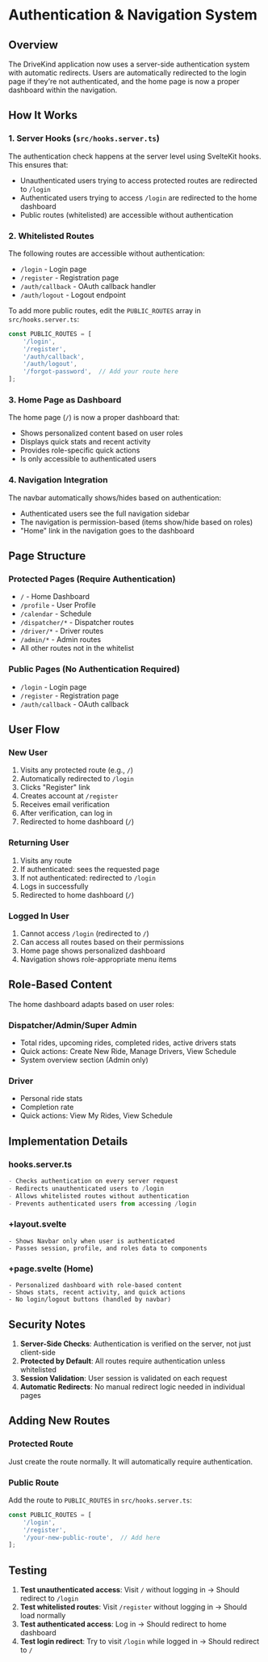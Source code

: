 # Authentication & Navigation System

## Overview

The DriveKind application now uses a server-side authentication system with automatic redirects. Users are automatically redirected to the login page if they're not authenticated, and the home page is now a proper dashboard within the navigation.

## How It Works

### 1. Server Hooks (`src/hooks.server.ts`)

The authentication check happens at the server level using SvelteKit hooks. This ensures that:
- Unauthenticated users trying to access protected routes are redirected to `/login`
- Authenticated users trying to access `/login` are redirected to the home dashboard
- Public routes (whitelisted) are accessible without authentication

### 2. Whitelisted Routes

The following routes are accessible without authentication:
- `/login` - Login page
- `/register` - Registration page
- `/auth/callback` - OAuth callback handler
- `/auth/logout` - Logout endpoint

To add more public routes, edit the `PUBLIC_ROUTES` array in `src/hooks.server.ts`:

```typescript
const PUBLIC_ROUTES = [
	'/login',
	'/register',
	'/auth/callback',
	'/auth/logout',
	'/forgot-password',  // Add your route here
];
```

### 3. Home Page as Dashboard

The home page (`/`) is now a proper dashboard that:
- Shows personalized content based on user roles
- Displays quick stats and recent activity
- Provides role-specific quick actions
- Is only accessible to authenticated users

### 4. Navigation Integration

The navbar automatically shows/hides based on authentication:
- Authenticated users see the full navigation sidebar
- The navigation is permission-based (items show/hide based on roles)
- "Home" link in the navigation goes to the dashboard

## Page Structure

### Protected Pages (Require Authentication)
- `/` - Home Dashboard
- `/profile` - User Profile
- `/calendar` - Schedule
- `/dispatcher/*` - Dispatcher routes
- `/driver/*` - Driver routes
- `/admin/*` - Admin routes
- All other routes not in the whitelist

### Public Pages (No Authentication Required)
- `/login` - Login page
- `/register` - Registration page
- `/auth/callback` - OAuth callback

## User Flow

### New User
1. Visits any protected route (e.g., `/`)
2. Automatically redirected to `/login`
3. Clicks "Register" link
4. Creates account at `/register`
5. Receives email verification
6. After verification, can log in
7. Redirected to home dashboard (`/`)

### Returning User
1. Visits any route
2. If authenticated: sees the requested page
3. If not authenticated: redirected to `/login`
4. Logs in successfully
5. Redirected to home dashboard (`/`)

### Logged In User
1. Cannot access `/login` (redirected to `/`)
2. Can access all routes based on their permissions
3. Home page shows personalized dashboard
4. Navigation shows role-appropriate menu items

## Role-Based Content

The home dashboard adapts based on user roles:

### Dispatcher/Admin/Super Admin
- Total rides, upcoming rides, completed rides, active drivers stats
- Quick actions: Create New Ride, Manage Drivers, View Schedule
- System overview section (Admin only)

### Driver
- Personal ride stats
- Completion rate
- Quick actions: View My Rides, View Schedule

## Implementation Details

### hooks.server.ts
```typescript
- Checks authentication on every server request
- Redirects unauthenticated users to /login
- Allows whitelisted routes without authentication
- Prevents authenticated users from accessing /login
```

### +layout.svelte
```svelte
- Shows Navbar only when user is authenticated
- Passes session, profile, and roles data to components
```

### +page.svelte (Home)
```svelte
- Personalized dashboard with role-based content
- Shows stats, recent activity, and quick actions
- No login/logout buttons (handled by navbar)
```

## Security Notes

1. **Server-Side Checks**: Authentication is verified on the server, not just client-side
2. **Protected by Default**: All routes require authentication unless whitelisted
3. **Session Validation**: User session is validated on each request
4. **Automatic Redirects**: No manual redirect logic needed in individual pages

## Adding New Routes

### Protected Route
Just create the route normally. It will automatically require authentication.

### Public Route
Add the route to `PUBLIC_ROUTES` in `src/hooks.server.ts`:
```typescript
const PUBLIC_ROUTES = [
	'/login',
	'/register',
	'/your-new-public-route',  // Add here
];
```

## Testing

1. **Test unauthenticated access**: Visit `/` without logging in → Should redirect to `/login`
2. **Test whitelisted routes**: Visit `/register` without logging in → Should load normally
3. **Test authenticated access**: Log in → Should redirect to home dashboard
4. **Test login redirect**: Try to visit `/login` while logged in → Should redirect to `/`
